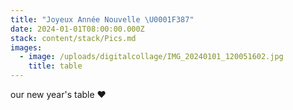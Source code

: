 ```yaml
---
title: "Joyeux Année Nouvelle \U0001F387"
date: 2024-01-01T08:00:00.000Z
stack: content/stack/Pics.md
images:
  - image: /uploads/digitalcollage/IMG_20240101_120051602.jpg
    title: table
---
```


our new year's table ❤️
